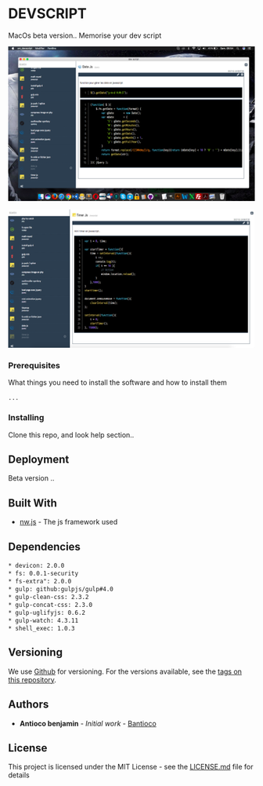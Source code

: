 # DEVSCRIPT

MacOs beta version..
Memorise your dev script

![alt text](screenshots/screenshot_2.png "View")

![alt text](screenshots/screenshot_1.png "View")

### Prerequisites

What things you need to install the software and how to install them

```
...
```

### Installing

Clone this repo, and look help section..


## Deployment

Beta version ..

## Built With

* [nw.js](https://nwjs.io/) - The js framework used

## Dependencies

```
* devicon: 2.0.0
* fs: 0.0.1-security
* fs-extra": 2.0.0
* gulp: github:gulpjs/gulp#4.0
* gulp-clean-css: 2.3.2
* gulp-concat-css: 2.3.0
* gulp-uglifyjs: 0.6.2
* gulp-watch: 4.3.11
* shell_exec: 1.0.3
```

## Versioning

We use [Github](https://github.com) for versioning. For the versions available, see the [tags on this repository](https://github.com/bantioco/nwjs_dev_scripts).

## Authors

* **Antioco benjamin** - *Initial work* - [Bantioco](https://github.com/bantioco)


## License

This project is licensed under the MIT License - see the [LICENSE.md](LICENSE.md) file for details

